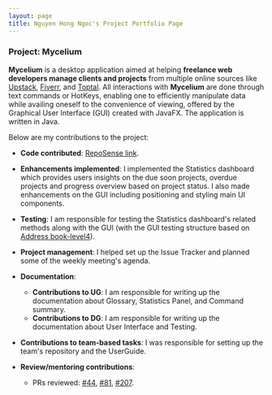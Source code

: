 ```yaml
---
layout: page
title: Nguyen Hong Ngoc's Project Portfolio Page
---
```


### Project: Mycelium

**Mycelium** is a desktop application aimed at helping **freelance web developers
manage clients and projects** from multiple online sources like [Upstack](https://upstackhq.com/),
[Fiverr](https://www.fiverr.com/), and [Toptal](https://www.toptal.com/). All interactions
with **Mycelium** are done through text commands or HotKeys, enabling one to efficiently
manipulate data while availing oneself to the convenience of viewing, offered by the
Graphical User Interface (GUI) created with JavaFX. The application is written in Java.

Below are my contributions to the project:

* **Code contributed**: [RepoSense link](https://nus-cs2103-ay2223s2.github.io/tp-dashboard/?search=&sort=groupTitle&sortWithin=title&timeframe=commit&mergegroup=&groupSelect=groupByRepos&breakdown=true&checkedFileTypes=docs~functional-code~test-code~other&since=2023-02-17&tabOpen=true&tabType=authorship&zFR=false&tabAuthor=RubyNguyen07&tabRepo=AY2223S2-CS2103T-W14-1%2Ftp%5Bmaster%5D&authorshipIsMergeGroup=false&authorshipFileTypes=docs~functional-code~test-code~other&authorshipIsBinaryFileTypeChecked=false&authorshipIsIgnoredFilesChecked=false).

* **Enhancements implemented**: I implemented the Statistics dashboard which provides users insights on
the due soon projects, overdue projects and progress overview based on project status. I also made enhancements
on the GUI including positioning and styling main UI components.

* **Testing**: I am responsible for testing the Statistics dashboard's related methods along with the GUI (with the
GUI testing structure based on [Address book-level4](https://github.com/se-edu/addressbook-level4)).

* **Project management**: I helped set up the Issue Tracker and planned some of the weekly meeting's agenda.

* **Documentation**:
    * **Contributions to UG**: I am responsible for writing up the documentation about Glossary, Statistics Panel, and
  Command summary.
    * **Contributions to DG**: I am responsible for writing up the documentation about User Interface and Testing.

* **Contributions to team-based tasks**: I was responsible for setting up the team's repository and the UserGuide.

* **Review/mentoring contributions**:
  * PRs reviewed: [#44](https://github.com/AY2223S2-CS2103T-W14-1/tp/pull/44), [#81](https://github.com/AY2223S2-CS2103T-W14-1/tp/pull/81), [#207](https://github.com/AY2223S2-CS2103T-W14-1/tp/pull/207).
